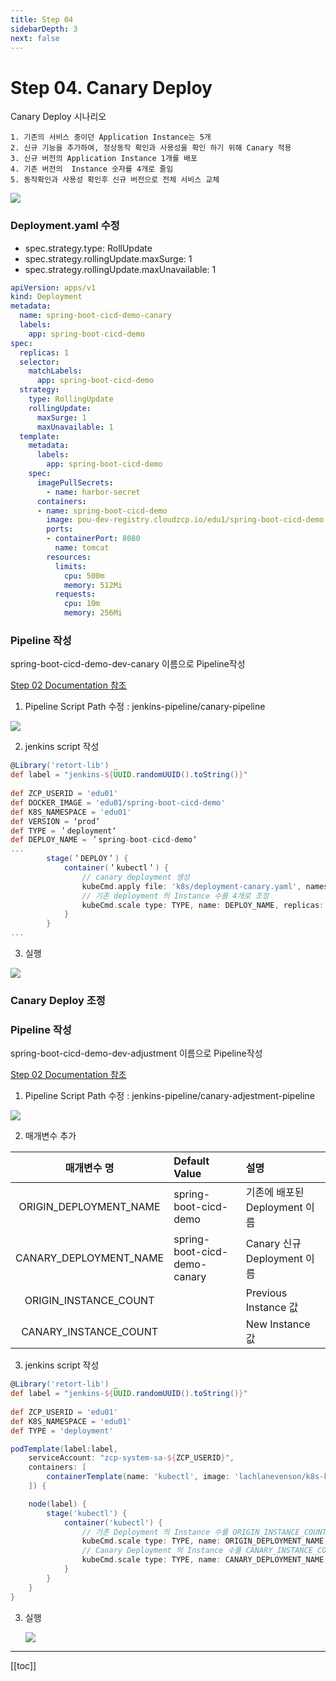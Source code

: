 ```yaml
---
title: Step 04
sidebarDepth: 3
next: false
---
```


# Step 04. Canary Deploy

Canary Deploy 시나리오
```
1. 기존의 서비스 중이던 Application Instance는 5개
2. 신규 기능을 추가하여, 정상동작 확인과 사용성을 확인 하기 위해 Canary 적용
3. 신규 버전의 Application Instance 1개를 배포
4. 기존 버전의  Instance 숫자를 4개로 줄임
5. 동작확인과 사용성 확인후 신규 버전으로 전체 서비스 교체
```
![](./img/2019-01-26-19-32-02.png)

### Deployment.yaml 수정

* spec.strategy.type: RollUpdate
* spec.strategy.rollingUpdate.maxSurge: 1
* spec.strategy.rollingUpdate.maxUnavailable: 1

```yaml
apiVersion: apps/v1
kind: Deployment
metadata:
  name: spring-boot-cicd-demo-canary
  labels:
    app: spring-boot-cicd-demo
spec:
  replicas: 1
  selector:
    matchLabels:
      app: spring-boot-cicd-demo
  strategy:
    type: RollingUpdate
    rollingUpdate:
      maxSurge: 1
      maxUnavailable: 1
  template:
    metadata:
      labels:
        app: spring-boot-cicd-demo
    spec:
      imagePullSecrets:
        - name: harbor-secret
      containers:
      - name: spring-boot-cicd-demo
        image: pou-dev-registry.cloudzcp.io/edu1/spring-boot-cicd-demo:prod
        ports:
        - containerPort: 8080
          name: tomcat
        resources:
          limits:
            cpu: 500m
            memory: 512Mi
          requests:
            cpu: 10m
            memory: 256Mi

```
### Pipeline 작성
spring-boot-cicd-demo-dev-canary 이름으로 Pipeline작성

[Step 02 Documentation 참조](step02.md)

1. Pipeline Script Path 수정 : jenkins-pipeline/canary-pipeline

![](./img/2019-01-26-19-37-37.png)

2. jenkins script 작성

```groovy
@Library('retort-lib') _
def label = "jenkins-${UUID.randomUUID().toString()}"
 
def ZCP_USERID = 'edu01'
def DOCKER_IMAGE = 'edu01/spring-boot-cicd-demo'
def K8S_NAMESPACE = 'edu01'
def VERSION = ‘prod’
def TYPE = ＇deployment‘
def DEPLOY_NAME = ＇spring-boot-cicd-demo‘
...
        stage(＇DEPLOY＇) {
            container(＇kubectl＇) {
                // canary deployment 생성
                kubeCmd.apply file: 'k8s/deployment-canary.yaml', namespace: K8S_NAMESPACE, wait: 300
                // 기존 deployment 의 Instance 수를 4개로 조정
                kubeCmd.scale type: TYPE, name: DEPLOY_NAME, replicas: 4, namespace: K8S_NAMESPACE
            }
        }
...
```

3. 실행

![](./img/2019-01-26-19-40-13.png)

### Canary Deploy 조정

### Pipeline 작성
spring-boot-cicd-demo-dev-adjustment 이름으로 Pipeline작성

[Step 02 Documentation 참조](step02.md)

1. Pipeline Script Path 수정 : jenkins-pipeline/canary-adjestment-pipeline
   
![](./img/2019-01-26-19-49-32.png)

2. 매개변수 추가
   
|         매개변수 명         | Default Value                | 설명                       |
| :--------------------: | :--------------------------- | :----------------------- |
| ORIGIN_DEPLOYMENT_NAME | spring-boot-cicd-demo        | 기존에 배포된  Deployment 이름   |
| CANARY_DEPLOYMENT_NAME | spring-boot-cicd-demo-canary | Canary 신규  Deployment 이름 |
| ORIGIN_INSTANCE_COUNT  |                              | Previous Instance  값     |
| CANARY_INSTANCE_COUNT  |                              | New Instance 값           |

3. jenkins script 작성

```groovy
@Library('retort-lib') _
def label = "jenkins-${UUID.randomUUID().toString()}"
 
def ZCP_USERID = 'edu01'
def K8S_NAMESPACE = 'edu01'
def TYPE = 'deployment'

podTemplate(label:label,
    serviceAccount: "zcp-system-sa-${ZCP_USERID}",
    containers: [
        containerTemplate(name: 'kubectl', image: 'lachlanevenson/k8s-kubectl', ttyEnabled: true, command: 'cat')
    ]) {

    node(label) {
        stage('kubectl') {
            container('kubectl') {
                // 기존 Deployment 의 Instance 수를 ORIGIN_INSTANCE_COUNT 값으로 변경
                kubeCmd.scale type: TYPE, name: ORIGIN_DEPLOYMENT_NAME, replicas: ORIGIN_INSTANCE_COUNT, namespace: K8S_NAMESPACE
                // Canary Deployment 의 Instance 수를 CANARY_INSTANCE_COUNT 값으로 변경
                kubeCmd.scale type: TYPE, name: CANARY_DEPLOYMENT_NAME, replicas: CANARY_INSTANCE_COUNT, namespace: K8S_NAMESPACE
            }
        }
    }
}

```

3. 실행
   
   ![](./img/2019-01-26-19-50-28.png)

---
[[toc]]